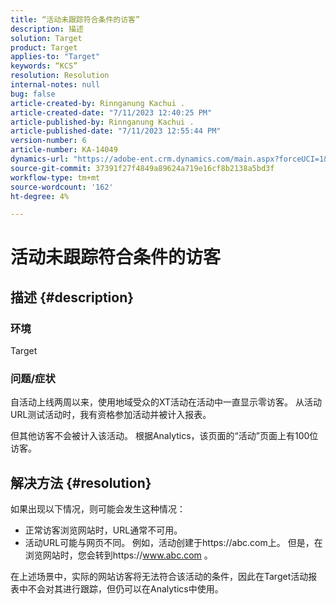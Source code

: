 ```yaml
---
title: “活动未跟踪符合条件的访客”
description: 描述
solution: Target
product: Target
applies-to: "Target"
keywords: “KCS”
resolution: Resolution
internal-notes: null
bug: false
article-created-by: Rinnganung Kachui .
article-created-date: "7/11/2023 12:40:25 PM"
article-published-by: Rinnganung Kachui .
article-published-date: "7/11/2023 12:55:44 PM"
version-number: 6
article-number: KA-14049
dynamics-url: "https://adobe-ent.crm.dynamics.com/main.aspx?forceUCI=1&pagetype=entityrecord&etn=knowledgearticle&id=73b18217-e81f-ee11-9cbe-6045bd006e5a"
source-git-commit: 37391f27f4849a89624a719e16cf8b2138a5bd3f
workflow-type: tm+mt
source-wordcount: '162'
ht-degree: 4%

---
```


# 活动未跟踪符合条件的访客

## 描述 {#description}


### <b>环境</b>

Target

### <b>问题/症状</b>

自活动上线两周以来，使用地域受众的XT活动在活动中一直显示零访客。 从活动URL测试活动时，我有资格参加活动并被计入报表。

但其他访客不会被计入该活动。 根据Analytics，该页面的“活动”页面上有100位访客。


## 解决方法 {#resolution}


如果出现以下情况，则可能会发生这种情况：

- 正常访客浏览网站时，URL通常不可用。
- 活动URL可能与网页不同。 例如，活动创建于https://abc.com上。 但是，在浏览网站时，您会转到https://www.abc.com 。


在上述场景中，实际的网站访客将无法符合该活动的条件，因此在Target活动报表中不会对其进行跟踪，但仍可以在Analytics中使用。
